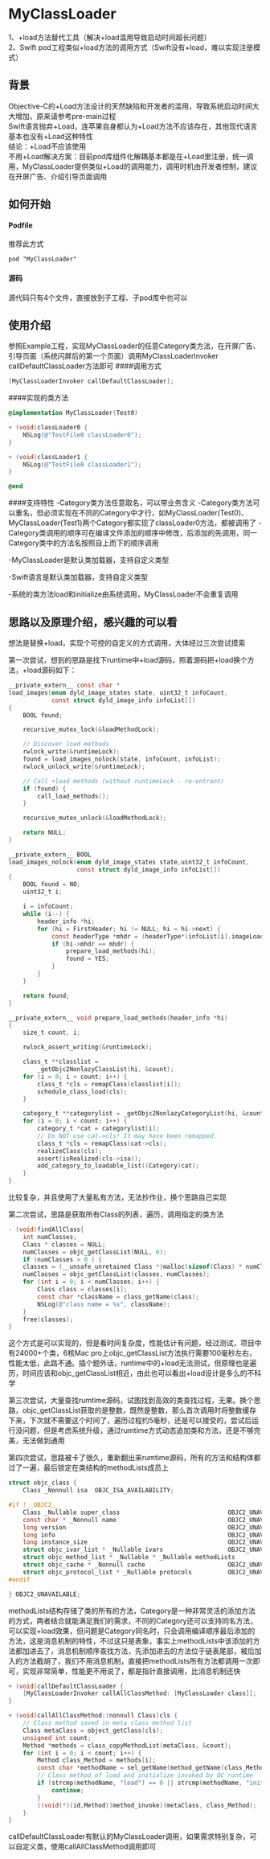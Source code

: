 # MyClassLoader
1、+load方法替代工具（解决+load滥用导致启动时间超长问题）<br>
2、Swift pod工程类似+load方法的调用方式（Swift没有+load，难以实现注册模式）<br>

## 背景
Objective-C的+Load方法设计的天然缺陷和开发者的滥用，导致系统启动时间大大增加，原来请参考pre-main过程<br>
Swift语言抛弃+Load，连苹果自身都认为+Load方法不应该存在，其他现代语言基本也没有+Load这种特性<br>
结论：+Load不应该使用<br>
不用+Load解决方案：目前pod库组件化解耦基本都是在+Load里注册，统一调用，MyClassLoader提供类似+Load的调用能力，调用时机由开发者控制，建议在开屏广告、介绍引导页面调用<br>

## 如何开始

#### Podfile
推荐此方式
```
pod "MyClassLoader"
```
#### 源码
源代码只有4个文件，直接放到子工程、子pod库中也可以

## 使用介绍
参照Example工程，实现MyClassLoader的任意Category类方法，在开屏广告、引导页面（系统闪屏后的第一个页面）调用MyClassLoaderInvoker callDefaultClassLoader方法即可
####调用方式
```objective-c
[MyClassLoaderInvoker callDefaultClassLoader];
```
####实现的类方法
```objective-c
@implementation MyClassLoader(Test0)

+ (void)classLoader0 {
    NSLog(@"TestFile0 classLoader0");
}

+ (void)classLoader1 {
    NSLog(@"TestFile0 classLoader1");
}

@end
```
####支持特性
-Category类方法任意取名，可以带业务含义
-Category类方法可以重名，但必须实现在不同的Category中才行，如MyClassLoader(Test0)、MyClassLoader(Test1)两个Category都实现了classLoader0方法，都被调用了
-Category类调用的顺序可在编译文件添加的顺序中修改，后添加的先调用，同一Category类中的方法名按照自上而下的顺序调用

-MyClassLoader是默认类加载器，支持自定义类型

-Swift语言是默认类加载器，支持自定义类型

-系统的类方法load和initialize由系统调用，MyClassLoader不会重复调用

## 思路以及原理介绍，感兴趣的可以看
想法是替换+load，实现个可控的自定义的方式调用，大体经过三次尝试摸索

第一次尝试，想到的思路是找下runtime中+load源码，照着源码把+load换个方法，+load源码如下：

```objective-c
__private_extern__ const char *
load_images(enum dyld_image_states state, uint32_t infoCount,
            const struct dyld_image_info infoList[])
{
    BOOL found;

    recursive_mutex_lock(&loadMethodLock);

    // Discover load methods
    rwlock_write(&runtimeLock);
    found = load_images_nolock(state, infoCount, infoList);
    rwlock_unlock_write(&runtimeLock);

    // Call +load methods (without runtimeLock - re-entrant)
    if (found) {
        call_load_methods();
    }

    recursive_mutex_unlock(&loadMethodLock);

    return NULL;
}
```
```objective-c
__private_extern__ BOOL 
load_images_nolock(enum dyld_image_states state,uint32_t infoCount,
                   const struct dyld_image_info infoList[])
{
    BOOL found = NO;
    uint32_t i;

    i = infoCount;
    while (i--) {
        header_info *hi;
        for (hi = FirstHeader; hi != NULL; hi = hi->next) {
            const headerType *mhdr = (headerType*)infoList[i].imageLoadAddress;
            if (hi->mhdr == mhdr) {
                prepare_load_methods(hi);
                found = YES;
            }
        }
    }

    return found;
}
```
```objective-c
__private_extern__ void prepare_load_methods(header_info *hi)
{
    size_t count, i;

    rwlock_assert_writing(&runtimeLock);

    class_t **classlist = 
        _getObjc2NonlazyClassList(hi, &count);
    for (i = 0; i < count; i++) {
        class_t *cls = remapClass(classlist[i]);
        schedule_class_load(cls);
    }

    category_t **categorylist = _getObjc2NonlazyCategoryList(hi, &count);
    for (i = 0; i < count; i++) {
        category_t *cat = categorylist[i];
        // Do NOT use cat->cls! It may have been remapped.
        class_t *cls = remapClass(cat->cls);
        realizeClass(cls);
        assert(isRealized(cls->isa));
        add_category_to_loadable_list((Category)cat);
    }
}
```
比较复杂，并且使用了大量私有方法，无法抄作业，换个思路自己实现

第二次尝试，思路是获取所有Class的列表，遍历，调用指定的类方法

```objective-c
- (void)findAllClass{
	int numClasses;
    Class * classes = NULL;
	numClasses = objc_getClassList(NULL, 0);
	if (numClasses > 0 ) {
	classes = (__unsafe_unretained Class *)malloc(sizeof(Class) * numClasses);
	numClasses = objc_getClassList(classes, numClasses);
	for (int i = 0; i < numClasses; i++) {
		Class class = classes[i];
		const char *className = class_getName(class);
		NSLog(@"class name = %s", className);
	}
	free(classes);
}
```
这个方式是可以实现的，但是看时间复杂度，性能估计有问题，经过测试，项目中有24000+个类，6核Mac pro上objc_getClassList方法执行需要100毫秒左右，性能太低，此路不通。插个题外话，runtime中的+load无法测试，但原理也是遍历，时间应该和objc_getClassList相近，由此也可以看出+load设计是多么的不科学

第三次尝试，大量查找rumtime源码，试图找到高效的类查找过程，无果。换个思路，objc_getClassList获取的是整数，既然是整数，那么首次调用时将整数缓存下来，下次就不需要这个时间了，遍历过程约5毫秒，还是可以接受的，尝试后运行没问题，但是考虑系统升级，通过rumtime方式动态追加类和方法，还是不够完美，无法做到通用

第四次尝试，思路被卡了很久，重新翻出来rumtime源码，所有的方法和结构体都过了一遍，最后锁定在类结构的methodLists成员上

```objective-c
struct objc_class {
    Class _Nonnull isa  OBJC_ISA_AVAILABILITY;

#if !__OBJC2__
    Class _Nullable super_class                              OBJC2_UNAVAILABLE;
    const char * _Nonnull name                               OBJC2_UNAVAILABLE;
    long version                                             OBJC2_UNAVAILABLE;
    long info                                                OBJC2_UNAVAILABLE;
    long instance_size                                       OBJC2_UNAVAILABLE;
    struct objc_ivar_list * _Nullable ivars                  OBJC2_UNAVAILABLE;
    struct objc_method_list * _Nullable * _Nullable methodLists                    OBJC2_UNAVAILABLE;
    struct objc_cache * _Nonnull cache                       OBJC2_UNAVAILABLE;
    struct objc_protocol_list * _Nullable protocols          OBJC2_UNAVAILABLE;
#endif

} OBJC2_UNAVAILABLE;
```

methodLists结构存储了类的所有的方法，Category是一种非常灵活的添加方法的方式，两者结合就能满足我们的需求，不同的Category还可以支持同名方法，可以实现+load效果，但问题是Category同名时，只会调用编译顺序最后添加的方法，这是消息机制的特性，不过这只是表象，事实上methodLists中该添加的方法都加进去了，消息机制顺序查找方法，先添加进去的方法位于链表尾部，被后加入的方法截胡了，我们不用消息机制，直接把methodLists所有方法都调用一次即可，实现非常简单，性能更不用说了，都是指针直接调用，比消息机制还快

```objective-c
+ (void)callDefaultClassLoader {
    [MyClassLoaderInvoker callAllClassMethod: [MyClassLoader class]];
}

+ (void)callAllClassMethod:(nonnull Class)cls {
    // Class method saved in meta class method list
    Class metaClass = object_getClass(cls);
    unsigned int count;
    Method *methods = class_copyMethodList(metaClass, &count);
    for (int i = 0; i < count; i++) {
        Method class_Method = methods[i];
        const char *methodName = sel_getName(method_getName(class_Method));
        // Class method of load and initialize invoked by OC runtime
        if (strcmp(methodName, "load") == 0 || strcmp(methodName, "initialize") == 0) {
            continue;
        }
        ((void(*)(id,Method))method_invoke)(metaClass, class_Method);
    }
}
```

callDefaultClassLoader有默认的MyClassLoader调用，如果需求特别复杂，可以自定义类，使用callAllClassMethod调用即可